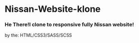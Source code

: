 # Nissan-Website-klone

<h3> He There!I clone to responsive fully Nissan website!</h3>




 <p>by the: HTML/CSS3/SASS/SCSS</p> 
  



<img src="images/nissan.gif" alt="">




